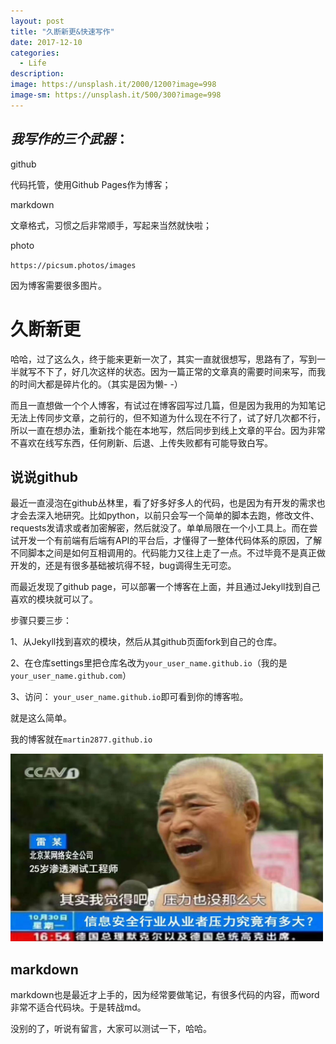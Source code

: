 ```yaml
---
layout: post
title: "久断新更&快速写作"
date: 2017-12-10
categories:
  - Life
description: 
image: https://unsplash.it/2000/1200?image=998
image-sm: https://unsplash.it/500/300?image=998
---
```


## *我写作的三个武器*：

github

代码托管，使用Github Pages作为博客；

markdown

文章格式，习惯之后非常顺手，写起来当然就快啦；

photo

`https://picsum.photos/images `

因为博客需要很多图片。



# 久断新更

哈哈，过了这么久，终于能来更新一次了，其实一直就很想写，思路有了，写到一半就写不下了，好几次这样的状态。因为一篇正常的文章真的需要时间来写，而我的时间大都是碎片化的。（其实是因为懒- -）

而且一直想做一个个人博客，有试过在博客园写过几篇，但是因为我用的为知笔记无法上传同步文章，之前行的，但不知道为什么现在不行了，试了好几次都不行，所以一直在想办法，重新找个能在本地写，然后同步到线上文章的平台。因为非常不喜欢在线写东西，任何刷新、后退、上传失败都有可能导致白写。

## 说说github

最近一直浸泡在github丛林里，看了好多好多人的代码，也是因为有开发的需求也才会去深入地研究。比如python，以前只会写一个简单的脚本去跑，修改文件、requests发请求或者加密解密，然后就没了。单单局限在一个小工具上。而在尝试开发一个有前端有后端有API的平台后，才懂得了一整体代码体系的原因，了解不同脚本之间是如何互相调用的。代码能力又往上走了一点。不过毕竟不是真正做开发的，还是有很多基础被坑得不轻，bug调得生无可恋。

而最近发现了github page，可以部署一个博客在上面，并且通过Jekyll找到自己喜欢的模块就可以了。

步骤只要三步：

1、从Jekyll找到喜欢的模块，然后从其github页面fork到自己的仓库。

2、在仓库settings里把仓库名改为`your_user_name.github.io`（我的是`your_user_name.github.com`）

3、访问： `your_user_name.github.io`即可看到你的博客啦。

就是这么简单。

我的博客就在`martin2877.github.io`

<img src="/images/posts/p1/1.jpg" height="300" width="500">  



## markdown

markdown也是最近才上手的，因为经常要做笔记，有很多代码的内容，而word非常不适合代码块。于是转战md。



没别的了，听说有留言，大家可以测试一下，哈哈。



